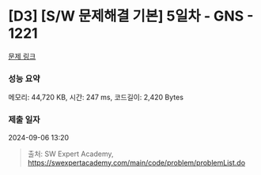 # [D3] [S/W 문제해결 기본] 5일차 - GNS - 1221 

[문제 링크](https://swexpertacademy.com/main/code/problem/problemDetail.do?contestProbId=AV14jJh6ACYCFAYD) 

### 성능 요약

메모리: 44,720 KB, 시간: 247 ms, 코드길이: 2,420 Bytes

### 제출 일자

2024-09-06 13:20



> 출처: SW Expert Academy, https://swexpertacademy.com/main/code/problem/problemList.do